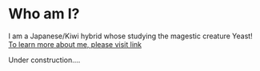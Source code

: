 # Who am I?
I am a Japanese/Kiwi hybrid whose studying the magestic creature Yeast!<br>
[To learn more about me, please visit  link](https://https://github.com/DanYamamotoEvans/Welcome/about.md)


Under construction....
